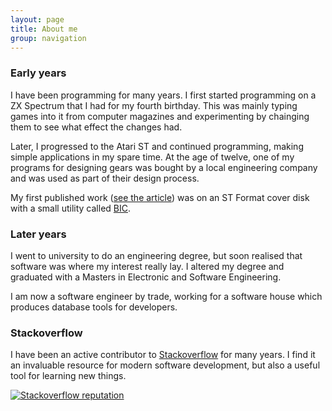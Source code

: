 ```yaml
---
layout: page
title: About me
group: navigation
---
```


### Early years

I have been programming for many years. I first started programming on a ZX Spectrum that I had for my fourth birthday. This was mainly typing games into it from computer magazines and experimenting by chainging them to see what effect the changes had.

Later, I progressed to the Atari ST and continued programming, making simple applications in my spare time. At the age of twelve, one of my programs for designing gears was bought by a local engineering company and was used as part of their design process.

My first published work ([see the article](/assets/media/images/about/bic.gif)) was on an ST Format cover disk with a small utility called [BIC](http://www.adrianbanks.co.uk/downloads/download.php?id=80f32862e86af04186a1f24ad2f1e457).

### Later years

I went to university to do an engineering degree, but soon realised that software was where my interest really lay. I altered my degree and graduated with a Masters in Electronic and Software Engineering.

I am now a software engineer by trade, working for a software house which produces database tools for developers.

### Stackoverflow

I have been an active contributor to [Stackoverflow](http://stackoverflow.com) for many years. I find it an invaluable resource for modern software development, but also a useful tool for learning new things.

[![Stackoverflow reputation](http://stackoverflow.com/users/flair/116923.png)](http://stackoverflow.com/users/116923/adrianbanks)

